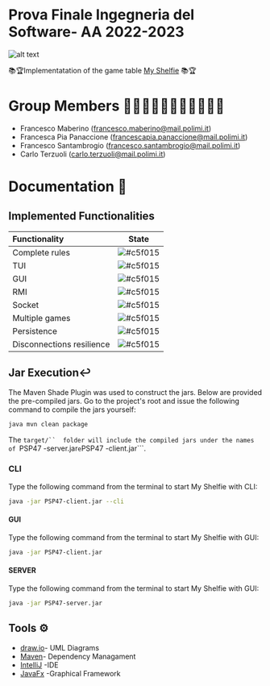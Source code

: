 # Prova Finale Ingegneria del Software- AA 2022-2023 
![alt text](../src/main/resources/it/polimi/ingsw/view/gui/misc/MyShelfie.png)

📚🏆Implementatation of the game table [My Shelfie](https://www.craniocreations.it/prodotto/my-shelfie) 📚🏆

# Group Members 🧑🏻‍🦱👩🏻🧑🏻‍🦱🧑🏻‍🦱
+ Francesco Maberino (francesco.maberino@mail.polimi.it)
+ Francesca Pia Panaccione (francescapia.panaccione@mail.polimi.it)
+ Francesco Santambrogio (francesco.santambrogio@mail.polimi.it)
+ Carlo Terzuoli (carlo.terzuoli@mail.polimi.it)

# Documentation 📃

## Implemented Functionalities

| Functionality | State |
|:-----------------------|:------------------------------------:|
Complete rules | ![#c5f015](https://via.placeholder.com/15/008000/000000?text=+) |
| TUI | ![#c5f015](https://via.placeholder.com/15/008000/000000?text=+) |
| GUI | ![#c5f015](https://via.placeholder.com/15/008000/000000?text=+) |
| RMI | ![#c5f015](https://via.placeholder.com/15/008000/000000?text=+)|
| Socket | ![#c5f015](https://via.placeholder.com/15/008000/000000?text=+)|
| Multiple games | ![#c5f015](https://via.placeholder.com/15/008000/000000?text=+) |
| Persistence | ![#c5f015](https://via.placeholder.com/15/008000/000000?text=+) |](https://maven.apache.org/)
| Disconnections resilience | ![#c5f015](https://via.placeholder.com/15/008000/000000?text=+) |


## Jar Execution↩︎
The Maven Shade Plugin was used to construct the jars. Below are provided the pre-compiled jars. Go to the project's root and issue the following command to compile the jars yourself:
```bash
java mvn clean package
```
The ```target/``  folder will include the compiled jars under the names of ```PSP47 -server.jar``` e ```PSP47 -client.jar```.

### CLI

Type the following command from the terminal to start My Shelfie  with CLI:
```bash
java -jar PSP47-client.jar --cli
```

#### GUI

Type the following command from the terminal to start My Shelfie  with GUI:
```bash
java -jar PSP47-client.jar
```

#### SERVER 

Type the following command from the terminal to start My Shelfie  with GUI:
```bash
java -jar PSP47-server.jar
```



## Tools ⚙️
+ [draw.io]( https://app.diagrams.net/)- UML Diagrams
+ [Maven](https://maven.apache.org/)- Dependency Managament
+ [IntelliJ](https://www.jetbrains.com/idea/) -IDE
+ [JavaFx](https://openjfx.io/) -Graphical Framework
